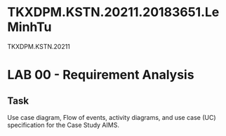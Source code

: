 # TKXDPM.KSTN.20211.20183651.LeMinhTu
TKXDPM.KSTN.20211
# LAB 00 - Requirement	Analysis
## Task
Use	case	diagram, Flow	of	events,	activity	diagrams, and	use	case (UC) specification for the Case Study AIMS.
